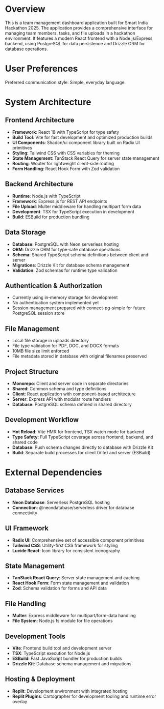 # Overview

This is a team management dashboard application built for Smart India Hackathon 2025. The application provides a comprehensive interface for managing team members, tasks, and file uploads in a hackathon environment. It features a modern React frontend with a Node.js/Express backend, using PostgreSQL for data persistence and Drizzle ORM for database operations.

# User Preferences

Preferred communication style: Simple, everyday language.

# System Architecture

## Frontend Architecture
- **Framework**: React 18 with TypeScript for type safety
- **Build Tool**: Vite for fast development and optimized production builds
- **UI Components**: Shadcn/ui component library built on Radix UI primitives
- **Styling**: Tailwind CSS with CSS variables for theming
- **State Management**: TanStack React Query for server state management
- **Routing**: Wouter for lightweight client-side routing
- **Form Handling**: React Hook Form with Zod validation

## Backend Architecture
- **Runtime**: Node.js with TypeScript
- **Framework**: Express.js for REST API endpoints
- **File Upload**: Multer middleware for handling multipart form data
- **Development**: TSX for TypeScript execution in development
- **Build**: ESBuild for production bundling

## Data Storage
- **Database**: PostgreSQL with Neon serverless hosting
- **ORM**: Drizzle ORM for type-safe database operations
- **Schema**: Shared TypeScript schema definitions between client and server
- **Migrations**: Drizzle Kit for database schema management
- **Validation**: Zod schemas for runtime type validation

## Authentication & Authorization
- Currently using in-memory storage for development
- No authentication system implemented yet
- Session management prepared with connect-pg-simple for future PostgreSQL session store

## File Management
- Local file storage in uploads directory
- File type validation for PDF, DOC, and DOCX formats
- 10MB file size limit enforced
- File metadata stored in database with original filenames preserved

## Project Structure
- **Monorepo**: Client and server code in separate directories
- **Shared**: Common schema and type definitions
- **Client**: React application with component-based architecture
- **Server**: Express API with modular route handlers
- **Database**: PostgreSQL schema defined in shared directory

## Development Workflow
- **Hot Reload**: Vite HMR for frontend, TSX watch mode for backend
- **Type Safety**: Full TypeScript coverage across frontend, backend, and shared code
- **Database**: Push schema changes directly to database with Drizzle Kit
- **Build**: Separate build processes for client (Vite) and server (ESBuild)

# External Dependencies

## Database Services
- **Neon Database**: Serverless PostgreSQL hosting
- **Connection**: @neondatabase/serverless driver for database connectivity

## UI Framework
- **Radix UI**: Comprehensive set of accessible component primitives
- **Tailwind CSS**: Utility-first CSS framework for styling
- **Lucide React**: Icon library for consistent iconography

## State Management
- **TanStack React Query**: Server state management and caching
- **React Hook Form**: Form state management and validation
- **Zod**: Schema validation for forms and API data

## File Handling
- **Multer**: Express middleware for multipart/form-data handling
- **File System**: Node.js fs module for file operations

## Development Tools
- **Vite**: Frontend build tool and development server
- **TSX**: TypeScript execution for Node.js
- **ESBuild**: Fast JavaScript bundler for production builds
- **Drizzle Kit**: Database schema management and migrations

## Hosting & Deployment
- **Replit**: Development environment with integrated hosting
- **Replit Plugins**: Cartographer for development tooling and runtime error overlay
